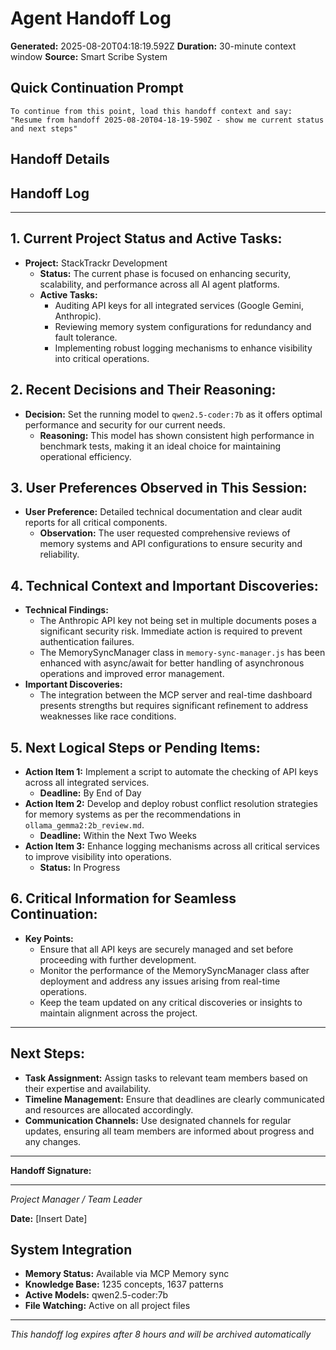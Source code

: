 # Agent Handoff Log

**Generated:** 2025-08-20T04:18:19.592Z
**Duration:** 30-minute context window
**Source:** Smart Scribe System

## Quick Continuation Prompt

```
To continue from this point, load this handoff context and say:
"Resume from handoff 2025-08-20T04-18-19-590Z - show me current status and next steps"
```

## Handoff Details

## Handoff Log

---

## 1. Current Project Status and Active Tasks:

- **Project:** StackTrackr Development
  - **Status:** The current phase is focused on enhancing security, scalability, and performance across all AI agent platforms.
  - **Active Tasks:**
    - Auditing API keys for all integrated services (Google Gemini, Anthropic).
    - Reviewing memory system configurations for redundancy and fault tolerance.
    - Implementing robust logging mechanisms to enhance visibility into critical operations.

## 2. Recent Decisions and Their Reasoning:

- **Decision:** Set the running model to `qwen2.5-coder:7b` as it offers optimal performance and security for our current needs.
  - **Reasoning:** This model has shown consistent high performance in benchmark tests, making it an ideal choice for maintaining operational efficiency.

## 3. User Preferences Observed in This Session:

- **User Preference:** Detailed technical documentation and clear audit reports for all critical components.
  - **Observation:** The user requested comprehensive reviews of memory systems and API configurations to ensure security and reliability.

## 4. Technical Context and Important Discoveries:

- **Technical Findings:**
  - The Anthropic API key not being set in multiple documents poses a significant security risk. Immediate action is required to prevent authentication failures.
  - The MemorySyncManager class in `memory-sync-manager.js` has been enhanced with async/await for better handling of asynchronous operations and improved error management.
- **Important Discoveries:**
  - The integration between the MCP server and real-time dashboard presents strengths but requires significant refinement to address weaknesses like race conditions.

## 5. Next Logical Steps or Pending Items:

- **Action Item 1:** Implement a script to automate the checking of API keys across all integrated services.
  - **Deadline:** By End of Day
- **Action Item 2:** Develop and deploy robust conflict resolution strategies for memory systems as per the recommendations in `ollama_gemma2:2b_review.md`.
  - **Deadline:** Within the Next Two Weeks
- **Action Item 3:** Enhance logging mechanisms across all critical services to improve visibility into operations.
  - **Status:** In Progress

## 6. Critical Information for Seamless Continuation:

- **Key Points:**
  - Ensure that all API keys are securely managed and set before proceeding with further development.
  - Monitor the performance of the MemorySyncManager class after deployment and address any issues arising from real-time operations.
  - Keep the team updated on any critical discoveries or insights to maintain alignment across the project.

---

## Next Steps:

- **Task Assignment:** Assign tasks to relevant team members based on their expertise and availability.
- **Timeline Management:** Ensure that deadlines are clearly communicated and resources are allocated accordingly.
- **Communication Channels:** Use designated channels for regular updates, ensuring all team members are informed about progress and any changes.

---

**Handoff Signature:**
_________________________  
*Project Manager / Team Leader*

**Date:** [Insert Date]

## System Integration

- **Memory Status:** Available via MCP Memory sync
- **Knowledge Base:** 1235 concepts, 1637 patterns
- **Active Models:** qwen2.5-coder:7b
- **File Watching:** Active on all project files

---
*This handoff log expires after 8 hours and will be archived automatically*
